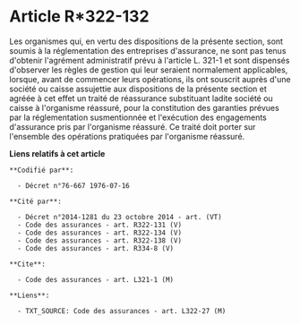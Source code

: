 # Article R*322-132

Les organismes qui, en vertu des dispositions de la présente section, sont soumis à la réglementation des entreprises
d'assurance, ne sont pas tenus d'obtenir l'agrément administratif prévu à l'article L. 321-1 et sont dispensés d'observer les
règles de gestion qui leur seraient normalement applicables, lorsque, avant de commencer leurs opérations, ils ont souscrit
auprès d'une société ou caisse assujettie aux dispositions de la présente section et agréée à cet effet un traité de
réassurance substituant ladite société ou caisse à l'organisme réassuré, pour la constitution des garanties prévues par la
réglementation susmentionnée et l'exécution des engagements d'assurance pris par l'organisme réassuré. Ce traité doit porter
sur l'ensemble des opérations pratiquées par l'organisme réassuré.

**Liens relatifs à cet article**

	**Codifié par**:

	  - Décret n°76-667 1976-07-16

	**Cité par**:

	  - Décret n°2014-1281 du 23 octobre 2014 - art. (VT)
	  - Code des assurances - art. R322-131 (V)
	  - Code des assurances - art. R322-134 (V)
	  - Code des assurances - art. R322-138 (V)
	  - Code des assurances - art. R334-8 (V)

	**Cite**:

	  - Code des assurances - art. L321-1 (M)

	**Liens**:

	  - TXT_SOURCE: Code des assurances - art. L322-27 (M)
